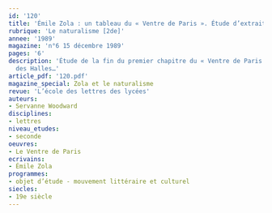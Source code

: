 ```yaml
---
id: '120'
title: 'Émile Zola : un tableau du « Ventre de Paris ». Étude d’extrait'
rubrique: 'Le naturalisme [2de]'
annee: '1989'
magazine: 'n°6 15 décembre 1989'
pages: '6'
description: 'Étude de la fin du premier chapitre du « Ventre de Paris » : la description
  des Halles…'
article_pdf: '120.pdf'
magazine_special: Zola et le naturalisme
revue: 'L’école des lettres des lycées'
auteurs:
- Servanne Woodward
disciplines:
- lettres
niveau_etudes:
- seconde
oeuvres:
- Le Ventre de Paris
ecrivains:
- Émile Zola
programmes:
- objet d’étude - mouvement littéraire et culturel
siecles:
- 19e siècle
---
```

